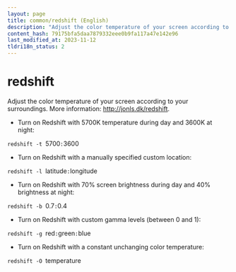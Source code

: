```yaml
---
layout: page
title: common/redshift (English)
description: "Adjust the color temperature of your screen according to your surroundings."
content_hash: 79175bfa5daa7879332eee0b9fa117a47e142e96
last_modified_at: 2023-11-12
tldri18n_status: 2
---
```

# redshift

Adjust the color temperature of your screen according to your surroundings.
More information: <http://jonls.dk/redshift>.

- Turn on Redshift with 5700K temperature during day and 3600K at night:

`redshift -t `<span class="tldr-var badge badge-pill bg-dark-lm bg-white-dm text-white-lm text-dark-dm font-weight-bold">5700</span>`:`<span class="tldr-var badge badge-pill bg-dark-lm bg-white-dm text-white-lm text-dark-dm font-weight-bold">3600</span>

- Turn on Redshift with a manually specified custom location:

`redshift -l `<span class="tldr-var badge badge-pill bg-dark-lm bg-white-dm text-white-lm text-dark-dm font-weight-bold">latitude</span>`:`<span class="tldr-var badge badge-pill bg-dark-lm bg-white-dm text-white-lm text-dark-dm font-weight-bold">longitude</span>

- Turn on Redshift with 70% screen brightness during day and 40% brightness at night:

`redshift -b `<span class="tldr-var badge badge-pill bg-dark-lm bg-white-dm text-white-lm text-dark-dm font-weight-bold">0.7</span>`:`<span class="tldr-var badge badge-pill bg-dark-lm bg-white-dm text-white-lm text-dark-dm font-weight-bold">0.4</span>

- Turn on Redshift with custom gamma levels (between 0 and 1):

`redshift -g `<span class="tldr-var badge badge-pill bg-dark-lm bg-white-dm text-white-lm text-dark-dm font-weight-bold">red</span>`:`<span class="tldr-var badge badge-pill bg-dark-lm bg-white-dm text-white-lm text-dark-dm font-weight-bold">green</span>`:`<span class="tldr-var badge badge-pill bg-dark-lm bg-white-dm text-white-lm text-dark-dm font-weight-bold">blue</span>

- Turn on Redshift with a constant unchanging color temperature:

`redshift -O `<span class="tldr-var badge badge-pill bg-dark-lm bg-white-dm text-white-lm text-dark-dm font-weight-bold">temperature</span>
